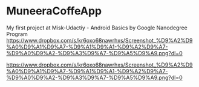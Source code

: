 # MuneeraCoffeApp
My first project at  Misk-Udactiy - Android Basics by Google Nanodegree Program https://www.dropbox.com/s/kr6oxo68nawrhxs/Screenshot_%D9%A2%D9%A0%D9%A1%D9%A7-%D9%A1%D9%A1-%D9%A2%D9%A7-%D9%A0%D9%A2-%D9%A3%D9%A7-%D9%A5%D9%A9.png?dl=0


https://www.dropbox.com/s/kr6oxo68nawrhxs/Screenshot_%D9%A2%D9%A0%D9%A1%D9%A7-%D9%A1%D9%A1-%D9%A2%D9%A7-%D9%A0%D9%A2-%D9%A3%D9%A7-%D9%A5%D9%A9.png?dl=0
